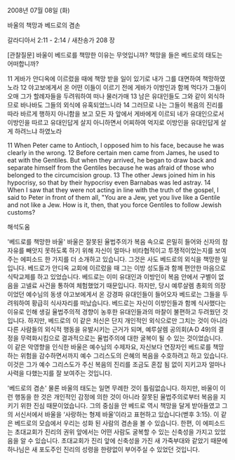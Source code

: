 2008년 07월 08일 (화)

바울의 책망과 베드로의 겸손



갈라디아서 2:11 - 2:14 / 새찬송가 208 장


[관찰질문]
바울이 베드로를 책망한 이유는 무엇입니까? 
책망을 들은 베드로의 태도는 어떠합니까? 

11 게바가 안디옥에 이르렀을 때에 책망 받을 일이 있기로 내가 그를 대면하여 책망하였노라 
12 야고보에게서 온 어떤 이들이 이르기 전에 게바가 이방인과 함께 먹다가 그들이 오매 그가 할례자들을 두려워하여 떠나 물러가매 
13 남은 유대인들도 그와 같이 외식하므로 바나바도 그들의 외식에 유혹되었느니라 
14 그러므로 나는 그들이 복음의 진리를 따라 바르게 행하지 아니함을 보고 모든 자 앞에서 게바에게 이르되 네가 유대인으로서 이방인을 따르고 유대인답게 살지 아니하면서 어찌하여 억지로 이방인을 유대인답게 살게 하려느냐 하였노라 

11 When Peter came to Antioch, I opposed him to his face, because he was clearly in the wrong. 
12 Before certain men came from James, he used to eat with the Gentiles. But when they arrived, he began to draw back and separate himself from the Gentiles because he was afraid of those who belonged to the circumcision group. 
13 The other Jews joined him in his hypocrisy, so that by their hypocrisy even Barnabas was led astray. 
14 When I saw that they were not acting in line with the truth of the gospel, I said to Peter in front of them all, "You are a Jew, yet you live like a Gentile and not like a Jew. How is it, then, that you force Gentiles to follow Jewish customs?

해석도움





'베드로를 책망한 바울'
바울은 잘못된 율법주의가 복음 속으로 은밀히 들어와 신자의 참자유를 빼앗지 못하도록 하기 위해 자신이 얼마나 비타협적이고 투쟁적이었는지를 보여주는 에피소드 한 가지를 더 소개하고 있습니다. 그것은 사도 베드로의 외식을 책망한 일입니다. 베드로가 안디옥 교회에 이르렀을 때 그는 이방 성도들과 함께 편안한 마음으로 식탁교제를 하고 있었습니다. 베드로는 이미 유대인과 이방인이 복음 안에서 구별이 없음을 고넬료 사건을 통하여 체험했었기 때문입니다. 하지만, 당시 예루살렘 총회의 의장이었던 예수님의 동생 야고보에게서 온 강경파 유대인들이 들어오자 베드로는 그들을 두려워하여 황급히 식사자리를 떠났습니다. 베드로는 자신이 이방인들과 함께 식사했다는 이유로 인해 생길 율법주의적 경향이 농후한 유대인들과의 마찰이 불편하고 두려웠던 것입니다. 하지만, 베드로의 이 같은 처신은 단지 개인적인 외식으로만 그치는 것이 아니라 다른 사람들의 외식적 행동을 유발시키는 근거가 되며, 예루살렘 공의회(A·D 49)의 결정을 무력화시킴으로 결과적으로는 율법주의에 대한 굴복이 될 수 있는 것이었습니다. 이 같은 악영향을 인식한 바울은 예수님의 수제자요, 자신보다 연장자인 베드로를 책망하는 위험을 감수하면서까지 예수 그리스도의 은혜의 복음을 수호하려고 하고 있습니다. 이것은 그가 예수 그리스도가 주신 복음의 진리를 조금도 혼잡 됨 없이 지키고자 얼마나 사력을 다했는지를 잘 보여주는 것입니다.   

'베드로의 겸손'
물론 바울의 태도는 일면 무례한 것이 틀림없습니다. 하지만, 바울이 이 런 행동을 한 것은 개인적인 감정에 의한 것이 아니라 잘못된 율법주의로부터 복음을 지키기 위한 진심 때문이었습니다. 그의 중심을 안 베드로 역시 책망을 달게 받아들였고 그의 서신서에서 바울을 ‘사랑하는 형제 바울’이라고 표현하고 있습니다(벧후 3:15). 이 같은 베드로의 모습에서 우리는 성화 된 사람의 겸손을 볼 수 있습니다. 한편, 이 에피소드는 초대교회가 진리의 권위 앞에서는 어떤 사람도 굴복할 수 있는 신축성을 가지고 있었음을 알 수 있습니다. 초대교회가 진리 앞에 신축성을 가진 새 가죽부대와 같았기 때문에 하나님은 새 포도주인 진리의 성령을 한량없이 부어주실 수 있었던 것입니다.